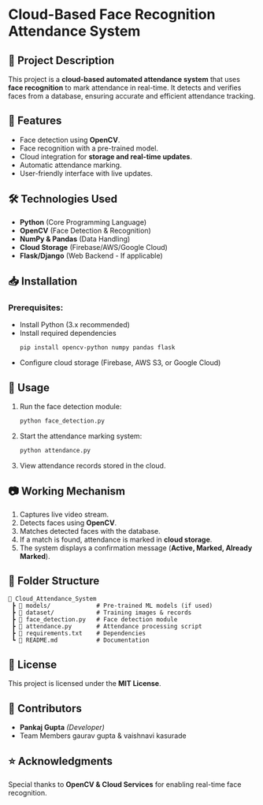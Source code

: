 # Cloud-Based Face Recognition Attendance System

## 📌 Project Description
This project is a **cloud-based automated attendance system** that uses **face recognition** to mark attendance in real-time. It detects and verifies faces from a database, ensuring accurate and efficient attendance tracking.

## 🚀 Features
- Face detection using **OpenCV**.
- Face recognition with a pre-trained model.
- Cloud integration for **storage and real-time updates**.
- Automatic attendance marking.
- User-friendly interface with live updates.

## 🛠️ Technologies Used
- **Python** (Core Programming Language)
- **OpenCV** (Face Detection & Recognition)
- **NumPy & Pandas** (Data Handling)
- **Cloud Storage** (Firebase/AWS/Google Cloud)
- **Flask/Django** (Web Backend - If applicable)

## 📥 Installation
### Prerequisites:
- Install Python (3.x recommended)
- Install required dependencies
  ```sh
  pip install opencv-python numpy pandas flask
  ```
- Configure cloud storage (Firebase, AWS S3, or Google Cloud)

## 🔧 Usage
1. Run the face detection module:
   ```sh
   python face_detection.py
   ```
2. Start the attendance marking system:
   ```sh
   python attendance.py
   ```
3. View attendance records stored in the cloud.

## 📷 Working Mechanism
1. Captures live video stream.
2. Detects faces using **OpenCV**.
3. Matches detected faces with the database.
4. If a match is found, attendance is marked in **cloud storage**.
5. The system displays a confirmation message (**Active, Marked, Already Marked**).

## 📂 Folder Structure
```
📁 Cloud_Attendance_System
 ┣ 📂 models/             # Pre-trained ML models (if used)
 ┣ 📂 dataset/            # Training images & records
 ┣ 📜 face_detection.py   # Face detection module
 ┣ 📜 attendance.py       # Attendance processing script
 ┣ 📜 requirements.txt    # Dependencies
 ┗ 📜 README.md           # Documentation
```

## 📜 License
This project is licensed under the **MIT License**.

## 🙌 Contributors
- **Pankaj Gupta** *(Developer)*
- Team Members gaurav gupta & vaishnavi kasurade
## ⭐ Acknowledgments
Special thanks to **OpenCV & Cloud Services** for enabling real-time face recognition.

